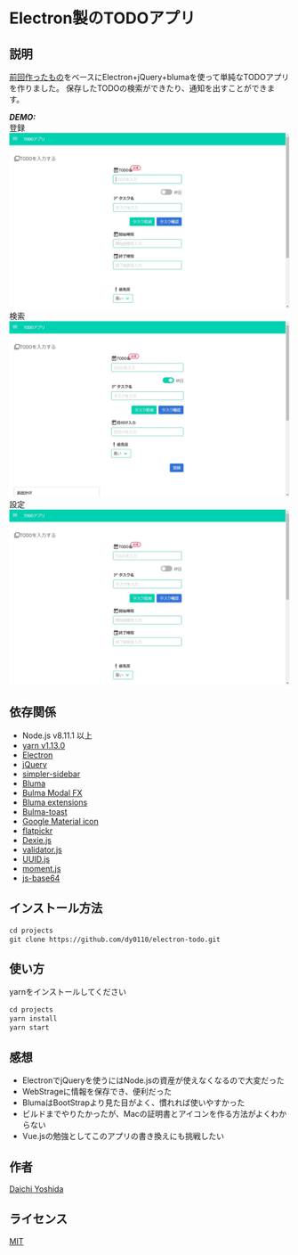 # Electron製のTODOアプリ

## 説明

[前回作ったもの](https://github.com/dy0110/todo-app)をベースにElectron+jQuery+blumaを使って単純なTODOアプリを作りました。
保存したTODOの検索ができたり、通知を出すことができます。

***DEMO:***  
登録  
![image1](img/9bnwm-a8x86.gif)  
検索
![image2](img/0d5rv-s7bcv.gif)
設定
![image3](img/l2che-zufle.gif)

## 依存関係

- Node.js v8.11.1 以上
- [yarn v1.13.0](https://yarnpkg.com/lang/ja/)
- [Electron](https://electronjs.org/)
- [jQuery](https://jquery.com/)
- [simpler-sidebar](https://simple-sidebar.github.io/simpler-sidebar/)
- [Bluma](https://bulma.io/)
- [Bulma Modal FX](https://postare.github.io/bulma-modal-fx/)
- [Bluma extensions](https://wikiki.github.io/)
- [Bulma-toast](https://rfoel.com/bulma-toast/)
- [Google Material icon](https://material.io/tools/icons/?style=baseline)
- [flatpickr](https://flatpickr.js.org/) 
- [Dexie.js](https://dexie.org/)
- [validator.js](https://github.com/chriso/validator.js)
- [UUID.js](https://github.com/LiosK/UUID.js)
- [moment.js](https://momentjs.com/)
- [js-base64](https://github.com/dankogai/js-base64)  

## インストール方法

```
cd projects
git clone https://github.com/dy0110/electron-todo.git
```

## 使い方
yarnをインストールしてください

```
cd projects
yarn install
yarn start
```
## 感想

- ElectronでjQueryを使うにはNode.jsの資産が使えなくなるので大変だった
- WebStrageに情報を保存でき、便利だった
- BlumaはBootStrapより見た目がよく、慣れれば使いやすかった
- ビルドまでやりたかったが、Macの証明書とアイコンを作る方法がよくわからない
- Vue.jsの勉強としてこのアプリの書き換えにも挑戦したい

## 作者 
[Daichi Yoshida](https://github.com/dy0110)  

## ライセンス
[MIT](../LICENCE)